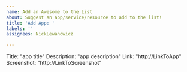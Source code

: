 ```yaml
---
name: Add an Awesome to the List
about: Suggest an app/service/resource to add to the list!
title: 'Add App: '
labels: ''
assignees: NickLewanowicz

---
```


Title: "app title"
Description: "app description"
Link: "http://LinkToApp"
Screenshot: "http://LinkToScreenshot"
